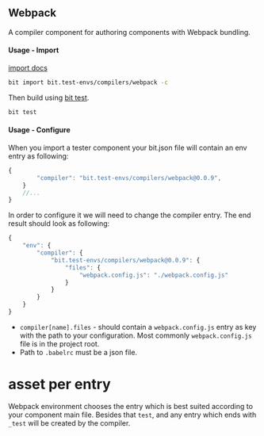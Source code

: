 Webpack
-------
A compiler component for authoring components with Webpack bundling.

#### Usage - Import

[import docs](https://docs.bitsrc.io/docs/cli-import.html#import-a-new-environment)
```bash
bit import bit.test-envs/compilers/webpack -c
```

Then build using [bit test](https://docs.bitsrc.io/docs/cli-test.html).
```bash
bit test
```

#### Usage - Configure
When you import a tester component your bit.json file will contain an env entry as following:

```Typescript
{
        "compiler": "bit.test-envs/compilers/webpack@0.0.9",
    }
    //...
}
```
In order to configure it we will need to change the compiler entry. The end result should look as following:


```Typescript
{
    "env": {
        "compiler": {
            "bit.test-envs/compilers/webpack@0.0.9": {
                "files": {
                    "webpack.config.js": "./webpack.config.js"
                }
            }
        }
    }
}
```

- `compiler[name].files` - should contain a `webpack.config.js` entry as key with the path to your configuration. Most commonly `webpack.config.js` file is in the project root.
- Path to `.babelrc` must be a json file.

# asset per entry
Webpack environment chooses the entry which is best suited according to your component main file. Besides that `test`, and any entry which ends with `_test` will be created by the compiler.

